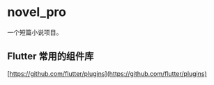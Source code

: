 # novel_pro

一个短篇小说项目。

## Flutter 常用的组件库

[https://github.com/flutter/plugins](https://github.com/flutter/plugins)

